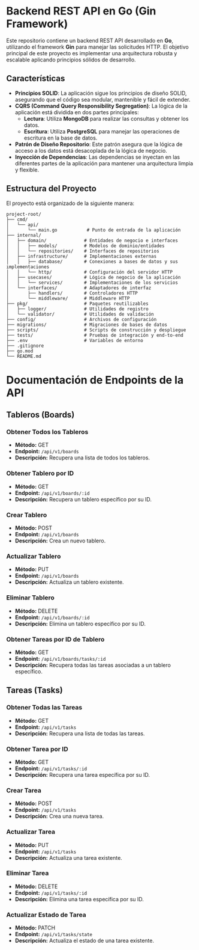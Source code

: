 # Backend REST API en Go (Gin Framework)

Este repositorio contiene un backend REST API desarrollado en **Go**, utilizando el framework **Gin** para manejar las solicitudes HTTP. El objetivo principal de este proyecto es implementar una arquitectura robusta y escalable aplicando principios sólidos de desarrollo.

## Características

- **Principios SOLID**: La aplicación sigue los principios de diseño SOLID, asegurando que el código sea modular, mantenible y fácil de extender.
- **CQRS (Command Query Responsibility Segregation)**: La lógica de la aplicación está dividida en dos partes principales:
  - **Lectura**: Utiliza **MongoDB** para realizar las consultas y obtener los datos.
  - **Escritura**: Utiliza **PostgreSQL** para manejar las operaciones de escritura en la base de datos.
- **Patrón de Diseño Repositorio**: Este patrón asegura que la lógica de acceso a los datos está desacoplada de la lógica de negocio.
- **Inyección de Dependencias**: Las dependencias se inyectan en las diferentes partes de la aplicación para mantener una arquitectura limpia y flexible.

## Estructura del Proyecto

El proyecto está organizado de la siguiente manera:

```
project-root/
├── cmd/
│   └── api/
│       └── main.go           # Punto de entrada de la aplicación
├── internal/
│   ├── domain/              # Entidades de negocio e interfaces
│   │   ├── models/          # Modelos de dominio/entidades
│   │   └── repositories/    # Interfaces de repositorios
│   ├── infrastructure/      # Implementaciones externas
│   │   ├── database/        # Conexiones a bases de datos y sus implementaciones
│   │   └── http/            # Configuración del servidor HTTP
│   ├── usecases/            # Lógica de negocio de la aplicación
│   │   └── services/        # Implementaciones de los servicios
│   └── interfaces/          # Adaptadores de interfaz
│       ├── handlers/        # Controladores HTTP
│       └── middleware/      # Middleware HTTP
├── pkg/                     # Paquetes reutilizables
│   ├── logger/              # Utilidades de registro
│   └── validator/           # Utilidades de validación
├── config/                  # Archivos de configuración
├── migrations/              # Migraciones de bases de datos
├── scripts/                 # Scripts de construcción y despliegue
├── tests/                   # Pruebas de integración y end-to-end
├── .env                     # Variables de entorno
├── .gitignore
├── go.mod
└── README.md

```

# Documentación de Endpoints de la API

## Tableros (Boards)

### Obtener Todos los Tableros

- **Método:** GET
- **Endpoint:** `/api/v1/boards`
- **Descripción:** Recupera una lista de todos los tableros.

### Obtener Tablero por ID

- **Método:** GET
- **Endpoint:** `/api/v1/boards/:id`
- **Descripción:** Recupera un tablero específico por su ID.

### Crear Tablero

- **Método:** POST
- **Endpoint:** `/api/v1/boards`
- **Descripción:** Crea un nuevo tablero.

### Actualizar Tablero

- **Método:** PUT
- **Endpoint:** `/api/v1/boards`
- **Descripción:** Actualiza un tablero existente.

### Eliminar Tablero

- **Método:** DELETE
- **Endpoint:** `/api/v1/boards/:id`
- **Descripción:** Elimina un tablero específico por su ID.

### Obtener Tareas por ID de Tablero

- **Método:** GET
- **Endpoint:** `/api/v1/boards/tasks/:id`
- **Descripción:** Recupera todas las tareas asociadas a un tablero específico.

## Tareas (Tasks)

### Obtener Todas las Tareas

- **Método:** GET
- **Endpoint:** `/api/v1/tasks`
- **Descripción:** Recupera una lista de todas las tareas.

### Obtener Tarea por ID

- **Método:** GET
- **Endpoint:** `/api/v1/tasks/:id`
- **Descripción:** Recupera una tarea específica por su ID.

### Crear Tarea

- **Método:** POST
- **Endpoint:** `/api/v1/tasks`
- **Descripción:** Crea una nueva tarea.

### Actualizar Tarea

- **Método:** PUT
- **Endpoint:** `/api/v1/tasks`
- **Descripción:** Actualiza una tarea existente.

### Eliminar Tarea

- **Método:** DELETE
- **Endpoint:** `/api/v1/tasks/:id`
- **Descripción:** Elimina una tarea específica por su ID.

### Actualizar Estado de Tarea

- **Método:** PATCH
- **Endpoint:** `/api/v1/tasks/state`
- **Descripción:** Actualiza el estado de una tarea existente.
